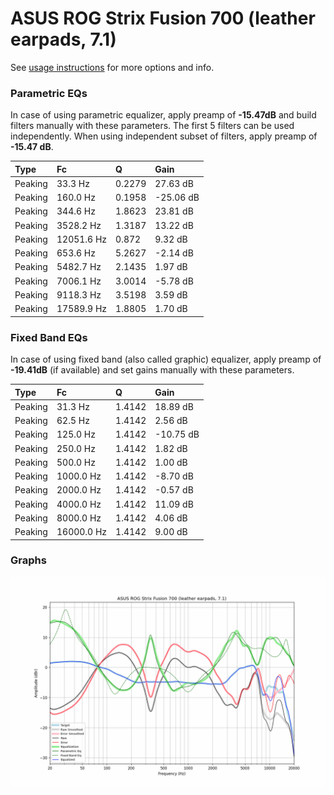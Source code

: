 # ASUS ROG Strix Fusion 700 (leather earpads, 7.1)
See [usage instructions](https://github.com/jaakkopasanen/AutoEq#usage) for more options and info.

### Parametric EQs
In case of using parametric equalizer, apply preamp of **-15.47dB** and build filters manually
with these parameters. The first 5 filters can be used independently.
When using independent subset of filters, apply preamp of **-15.47 dB**.

| Type    | Fc         |      Q | Gain      |
|:--------|:-----------|:-------|:----------|
| Peaking | 33.3 Hz    | 0.2279 | 27.63 dB  |
| Peaking | 160.0 Hz   | 0.1958 | -25.06 dB |
| Peaking | 344.6 Hz   | 1.8623 | 23.81 dB  |
| Peaking | 3528.2 Hz  | 1.3187 | 13.22 dB  |
| Peaking | 12051.6 Hz | 0.872  | 9.32 dB   |
| Peaking | 653.6 Hz   | 5.2627 | -2.14 dB  |
| Peaking | 5482.7 Hz  | 2.1435 | 1.97 dB   |
| Peaking | 7006.1 Hz  | 3.0014 | -5.78 dB  |
| Peaking | 9118.3 Hz  | 3.5198 | 3.59 dB   |
| Peaking | 17589.9 Hz | 1.8805 | 1.70 dB   |

### Fixed Band EQs
In case of using fixed band (also called graphic) equalizer, apply preamp of **-19.41dB**
(if available) and set gains manually with these parameters.

| Type    | Fc         |      Q | Gain      |
|:--------|:-----------|:-------|:----------|
| Peaking | 31.3 Hz    | 1.4142 | 18.89 dB  |
| Peaking | 62.5 Hz    | 1.4142 | 2.56 dB   |
| Peaking | 125.0 Hz   | 1.4142 | -10.75 dB |
| Peaking | 250.0 Hz   | 1.4142 | 1.82 dB   |
| Peaking | 500.0 Hz   | 1.4142 | 1.00 dB   |
| Peaking | 1000.0 Hz  | 1.4142 | -8.70 dB  |
| Peaking | 2000.0 Hz  | 1.4142 | -0.57 dB  |
| Peaking | 4000.0 Hz  | 1.4142 | 11.09 dB  |
| Peaking | 8000.0 Hz  | 1.4142 | 4.06 dB   |
| Peaking | 16000.0 Hz | 1.4142 | 9.00 dB   |

### Graphs
![](./ASUS%20ROG%20Strix%20Fusion%20700%20(leather%20earpads,%207.1).png)